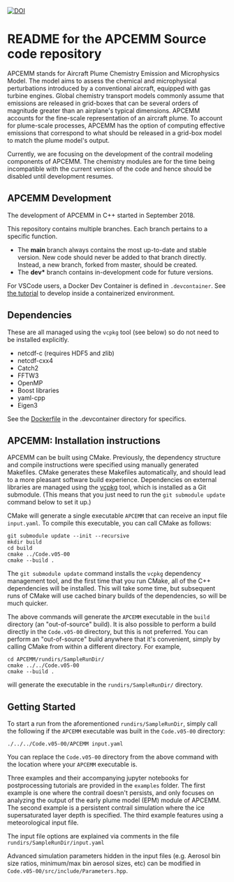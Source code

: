 [![DOI](https://zenodo.org/badge/256520978.svg)](https://zenodo.org/badge/latestdoi/256520978)

# README for the APCEMM Source code repository

APCEMM stands for Aircraft Plume Chemistry Emission and Microphysics Model. The model aims to assess the chemical and microphysical perturbations introduced by a conventional aircraft, equipped with gas turbine engines. Global chemistry transport models commonly assume that emissions are released in grid-boxes that can be several orders of magnitude greater than an airplane's typical dimensions. APCEMM accounts for the fine-scale representation of an aircraft plume. To account for plume-scale processes, APCEMM has the option of computing effective emissions that correspond to what should be released in a grid-box model to match the plume model's output.

Currently, we are focusing on the development of the contrail modeling components of APCEMM. The chemistry modules are for the time being incompatible with the current version of the code and hence should be disabled until development resumes. 

## APCEMM Development

The development of APCEMM in C++ started in September 2018. 

This repository contains multiple branches. Each branch pertains to a specific function.

* The __main__ branch always contains the most up-to-date and stable version. New code should never be added to that branch directly. Instead, a new branch, forked from master, should be created.
* The __dev*__ branch contains in-development code for future versions.

For VSCode users, a Docker Dev Container is defined in `.devcontainer`. See [the tutorial](https://code.visualstudio.com/docs/devcontainers/tutorial) to develop inside a containerized environment.

## Dependencies 

These are all managed using the `vcpkg` tool (see below) so do not need to be installed explicitly.

- netcdf-c (requires HDF5 and zlib)
- netcdf-cxx4
- Catch2
- FFTW3
- OpenMP
- Boost libraries
- yaml-cpp
- Eigen3

See the [Dockerfile](.devcontainer/Dockerfile.apcemm) in the .devcontainer directory for specifics.

## APCEMM: Installation instructions

APCEMM can be built using CMake. Previously, the dependency structure and compile instructions were specified using manually generated Makefiles. CMake generates these Makefiles automatically, and should lead to a more pleasant software build experience. Dependencies on external libraries are managed using the [vcpkg](https://vcpkg.io/en/) tool, which is installed as a Git submodule. (This means that you just need to run the `git submodule update` command below to set it up.)

CMake will generate a single executable `APCEMM` that can receive an input file `input.yaml`. To compile this executable, you can call CMake as follows:

```
git submodule update --init --recursive
mkdir build
cd build
cmake ../Code.v05-00
cmake --build .
```

The `git submodule update` command installs the `vcpkg` dependency management tool, and the first time that you run CMake, all of the C++ dependencies will be installed. This will take some time, but subsequent runs of CMake will use cached binary builds of the dependencies, so will be much quicker.

The above commands will generate the `APCEMM` executable in the `build` directory (an "out-of-source" build). It is also possible to perform a build directly in the `Code.v05-00` directory, but this is not preferred. You can perform an "out-of-source" build anywhere that it's convenient, simply by calling CMake from within a different directory. For example,
```
cd APCEMM/rundirs/SampleRunDir/
cmake ../../Code.v05-00
cmake --build .
```
will generate the executable in the `rundirs/SampleRunDir/` directory. 

## Getting Started
To start a run from the aforementioned `rundirs/SampleRunDir`, simply call the following if the `APCEMM` executable was built in the `Code.v05-00` directory:
```
./../../Code.v05-00/APCEMM input.yaml
```
You can replace the `Code.v05-00` directory from the above command with the location where your `APCEMM` executable is.

Three examples and their accompanying jupyter notebooks for postprocessing tutorials are provided in the `examples` folder. The first example is one where the contrail doesn't persists, and only focuses on analyzing the output of the early plume model (EPM) module of APCEMM. The second example is a persistent contrail simulation where the ice supersaturated layer depth is specified. The third example features using a meteorological input file.

The input file options are explained via comments in the file `rundirs/SampleRunDir/input.yaml`

Advanced simulation parameters hidden in the input files (e.g. Aerosol bin size ratios, minimum/max bin aerosol sizes, etc) can be modified in `Code.v05-00/src/include/Parameters.hpp`. 
